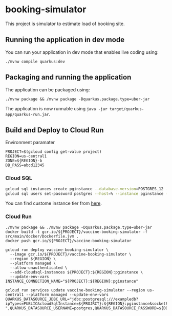 # booking-simulator

This project is simulator to estimate load of booking site. 

## Running the application in dev mode

You can run your application in dev mode that enables live coding using:
```shell script
./mvnw compile quarkus:dev
```

## Packaging and running the application

The application can be packaged using:
```shell script
./mvnw package && /mvnw package -Dquarkus.package.type=uber-jar
```

The application is now runnable using `java -jar target/quarkus-app/quarkus-run.jar`.

## Build and Deploy to Cloud Run

Environment paramater

```
PROJECT=$(gcloud config get-value project)
REGION=us-central1
ZONE=${REGION}-b
DB_PASS=abcd12345
```

### Cloud SQL

```bash
gcloud sql instances create pginstance --database-version=POSTGRES_12 --tier=db-custom-2-7680 --region=$REGION
gcloud sql users set-password postgres --host=% --instance pginstance --password $DB_PASS
```

You can find custome instance tier from [here](https://cloud.google.com/sql/docs/mysql/instance-settings).

### Cloud Run

```
./mvnw package && ./mvnw package -Dquarkus.package.type=uber-jar
docker build -t gcr.io/${PROJECT}/vaccine-booking-simulator -f src/main/docker/Dockerfile.jvm . 
docker push gcr.io/${PROJECT}/vaccine-booking-simulator

gcloud run deploy vaccine-booking-simulator \
  --image gcr.io/${PROJECT}/vaccine-booking-simulator \
  --region ${REGION} \
  --platform managed \
  --allow-unauthenticated \
  --add-cloudsql-instances ${PROJECT}:${REGION}:pginstance \
  --update-env-vars INSTANCE_CONNECTION_NAME="${PROJECT}:${REGION}:pginstance"

gcloud run services update vaccine-booking-simulator --region us-central1 --platform managed --update-env-vars QUARKUS_DATASOURCE_JDBC_URL="jdbc:postgresql:///exampledb?ipTypes=PUBLIC&cloudSqlInstance=${PROJRCT}:${REGION}:pginstance&socketFactory=com.google.cloud.sql.postgres.SocketFactory
",QUARKUS_DATASOURCE_USERNAME=postgres,QUARKUS_DATASOURCE_PASSWORD=${DB_PASSWORD}
```

